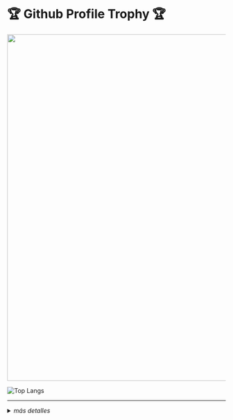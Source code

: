 <h1>🏆 Github Profile Trophy 🏆</h1>
  <img width=800 src="https://github-profile-trophy.vercel.app/?username=Luamcho&column=5&margin-w=15&margin-h=15&theme=discord&&no-frame=true"

  ---
  
  ![Top Langs](https://github-readme-stats.vercel.app/api/top-langs/?username=Luamcho&layout=compact&show_icons=true)
  

---

<details>
<summary><i>más detalles</i></summary>
  
<h2>Repositorios Populares</h2>

[![Google_v1bot](https://github-readme-stats.vercel.app/api/pin/?username=Luamcho&repo=Google_v1bot&theme=discord)](https://github.com/Luamcho/Google_v1bot)

[![Web-site](https://github-readme-stats.vercel.app/api/pin/?username=Luamcho&repo=Luamcho.github.io&theme=discord)](https://github.com/Luamcho/Luamcho.github.io)

</details>
